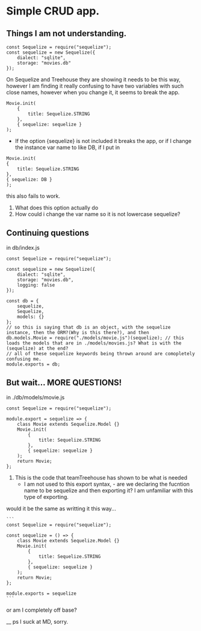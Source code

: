 # Simple CRUD app.

## Things I am not understanding.

```
const Sequelize = require("sequelize");
const sequelize = new Sequelize({
	dialect: "sqlite",
	storage: "movies.db"
});
```

On Sequelize and Treehouse they are showing it needs to be this way, however I am finding it really confusing to have two variables with such close names, however when you change it, it seems to break the app.

```
Movie.init(
	{
		title: Sequelize.STRING
	},
	{ sequelize: sequelize }
);
```

-   If the option {sequelize} is not included it breaks the app, or if I change the instance var name to like DB, if I put in

```
Movie.init(
{
	title: Sequelize.STRING
},
{ sequelize: DB }
);
```

this also fails to work.

1. What does this option actually do
2. How could i change the var name so it is not lowercase sequelize?

## Continuing questions

in db/index.js

```
const Sequelize = require("sequelize");

const sequelize = new Sequelize({
	dialect: "sqlite",
	storage: "movies.db",
	logging: false
});

const db = {
	sequelize,
	Sequelize,
	models: {}
};
// so this is saying that db is an object, with the sequelize instance, then the ORM?(Why is this there?), and then
db.models.Movie = require("./models/movie.js")(sequelize); // this loads the models that are in ./models/movies.js? What is with the (sequelize) at the end?
// all of these sequelize keywords being thrown around are comopletely confusing me.
module.exports = db;
```

## But wait... MORE QUESTIONS!

in ./db/models/movie.js

```
const Sequelize = require("sequelize");

module.export = sequelize => {
	class Movie extends Sequelize.Model {}
	Movie.init(
		{
			title: Sequelize.STRING
		},
		{ sequelize: sequelize }
	);
	return Movie;
};
```

1. This is the code that teamTreehouse has shown to be what is needed
    - I am not used to this export syntax, - are we declaring the fucntion name to be sequelize and then exporting it? I am unfamiliar with this type of exporting.

would it be the same as writting it this way...

    ```
    const Sequelize = require("sequelize");

    const sequelize = () => {
    	class Movie extends Sequelize.Model {}
    	Movie.init(
    		{
    			title: Sequelize.STRING
    		},
    		{ sequelize: sequelize }
    	);
    	return Movie;
    };

    module.exports = sequelize
    ```

or am I completely off base?

\_\_ ps I suck at MD, sorry.

